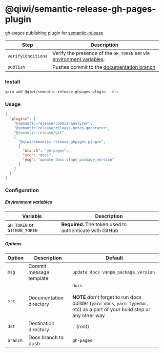 # @qiwi/semantic-release-gh-pages-plugin
gh-pages publishing plugin for [semantic-release](https://github.com/semantic-release/semantic-release)

| Step               | Description |
|--------------------|-------------|
| `verifyConditions` | Verify the presence of the `GH_TOKEN` set via [environment variables](#environment-variables). |
| `publish`          | Pushes commit to the [documentation branch](#options) |

### Install
```bash
yarn add @qiwi/semantic-release-ghpages-plugin --dev
```

### Usage

```json
{
  "plugins": [
    "@semantic-release/commit-analyzer",
    "@semantic-release/release-notes-generator",
    "@semantic-release/git",
    [
      "@qiwi/semantic-release-ghpages-plugin", 
      {
        "branch": "gh-pages",
        "src": "docs",
        "msg": "update docs v$npm_package_version"
      }
    ]
  ]
}
```

### Configuration
##### Environment variables

| Variable                     | Description                                               |
|------------------------------| --------------------------------------------------------- |
| `GH_TOKEN` or `GITHUB_TOKEN` | **Required.** The token used to authenticate with GitHub. |

##### Options

| Option    | Description           | Default |
|-----------|-----------------------| --------|
| `msg`     | Commit message template | `update docs v$npm_package_version` |
| `src`     | Documentation directory | `docs`<br/><br/>**NOTE** don't forget to run docs builder (`yarn docs`, `yarn typedoc`, etc) as a part of your build step or any other way|
| `dst`     | Destination directory   | `.` (root) |
| `branch`  | Docs branch to push     | `gh-pages` |

